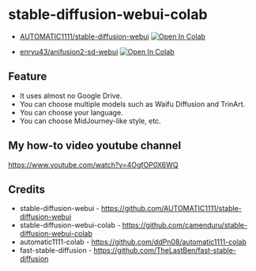 # stable-diffusion-webui-colab

- [AUTOMATIC1111/stable-diffusion-webui](https://github.com/AUTOMATIC1111/stable-diffusion-webui)
[![Open In Colab](https://colab.research.google.com/assets/colab-badge.svg)](https://colab.research.google.com/github/thx-pw/stable-diffusion-webui-colab/blob/main/colabs/stablediffusion_webui.ipynb)

- [enryu43/anifusion2-sd-webui](https://github.com/enryu43/anifusion2-sd-webui)
[![Open In Colab](https://colab.research.google.com/assets/colab-badge.svg)](https://colab.research.google.com/github/thx-pw/stable-diffusion-webui-colab/blob/main/colabs/anifusion2_sd_webui.ipynb)


## Feature
- It uses almost no Google Drive.
- You can choose multiple models such as Waifu Diffusion and  TrinArt.
- You can choose your language.
- You can choose MidJourney-like style, etc.

## My how-to video youtube channel
https://www.youtube.com/watch?v=4OgfOP0X6WQ

## Credits
- stable-diffusion-webui - https://github.com/AUTOMATIC1111/stable-diffusion-webui
- stable-diffusion-webui-colab - https://github.com/camenduru/stable-diffusion-webui-colab
- automatic1111-colab - https://github.com/ddPn08/automatic1111-colab
- fast-stable-diffusion - https://github.com/TheLastBen/fast-stable-diffusion
